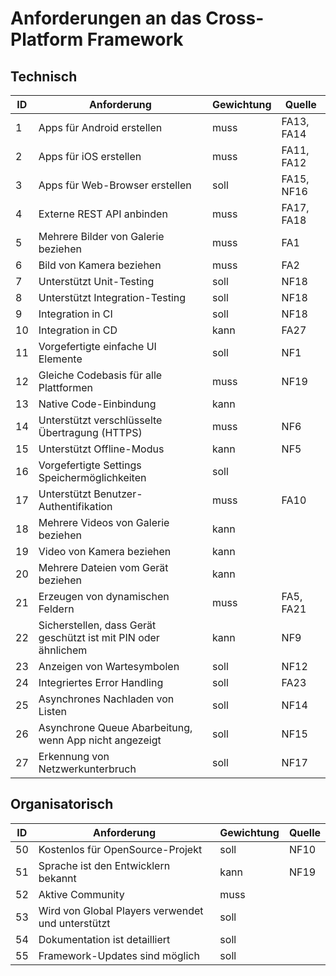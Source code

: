 # Anforderungen an das Cross-Platform Framework

## Technisch

ID | Anforderung | Gewichtung | Quelle
---| ----------- | ---------- | ------
1 | Apps für Android erstellen | muss | FA13, FA14
2 | Apps für iOS erstellen | muss | FA11, FA12
3 | Apps für Web-Browser erstellen | soll | FA15, NF16
4 | Externe REST API anbinden | muss | FA17, FA18
5 | Mehrere Bilder von Galerie beziehen | muss | FA1
6 | Bild von Kamera beziehen | muss | FA2
7 | Unterstützt Unit-Testing | soll | NF18
8 | Unterstützt Integration-Testing | soll | NF18
9 | Integration in CI | soll | NF18
10 | Integration in CD | kann  | FA27
11 | Vorgefertigte einfache UI Elemente | soll | NF1
12 | Gleiche Codebasis für alle Plattformen | muss | NF19
13 | Native Code-Einbindung | kann
14 | Unterstützt verschlüsselte Übertragung (HTTPS) | muss | NF6
15 | Unterstützt Offline-Modus | kann | NF5
16 | Vorgefertigte Settings Speichermöglichkeiten | soll
17 | Unterstützt Benutzer-Authentifikation | muss | FA10
18 | Mehrere Videos von Galerie beziehen | kann
19 | Video von Kamera beziehen | kann
20 | Mehrere Dateien vom Gerät beziehen | kann
21 | Erzeugen von dynamischen Feldern | muss | FA5, FA21
22 | Sicherstellen, dass Gerät geschützt ist mit PIN oder ähnlichem | kann | NF9
23 | Anzeigen von Wartesymbolen | soll | NF12
24 | Integriertes Error Handling |  soll | FA23
25 | Asynchrones Nachladen von Listen | soll  | NF14
26 | Asynchrone Queue Abarbeitung, wenn App nicht angezeigt | soll | NF15
27 | Erkennung von Netzwerkunterbruch | soll | NF17

## Organisatorisch
ID | Anforderung | Gewichtung | Quelle
---| ----------- | ---------- | ------
50 | Kostenlos für OpenSource-Projekt | soll | NF10
51 | Sprache ist den Entwicklern bekannt | kann | NF19
52 | Aktive Community | muss
53 | Wird von Global Players verwendet und unterstützt | soll |
54 | Dokumentation ist detailliert | soll
55 | Framework-Updates sind möglich | soll
